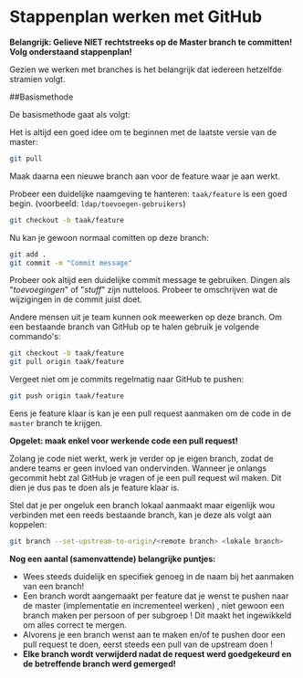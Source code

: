 # Stappenplan werken met GitHub

**Belangrijk: Gelieve NIET rechtstreeks op de Master branch te committen! Volg onderstaand stappenplan!**

Gezien we werken met branches is het belangrijk dat iedereen hetzelfde stramien volgt. 

##Basismethode

De basismethode gaat als volgt:

Het is altijd een goed idee om te beginnen met de laatste versie van de master:
  ```bash
  git pull
  ```

Maak daarna een nieuwe branch aan voor de feature waar je aan werkt. 

Probeer een duidelijke naamgeving te hanteren: `taak/feature` is een goed begin. (voorbeeld: `ldap/toevoegen-gebruikers`)
  ```bash
  git checkout -b taak/feature
  ```

Nu kan je gewoon normaal comitten op deze branch:
  ```bash
  git add .
  git commit -m "Commit message"
  ```

Probeer ook altijd een duidelijke commit message te gebruiken. Dingen als "*toevoegingen*" of "*stuff*" zijn nutteloos. 
Probeer te omschrijven wat de wijzigingen in de commit juist doet.

Andere mensen uit je team kunnen ook meewerken op deze branch. Om een bestaande branch van GitHub op te halen gebruik je volgende commando's:
  ```bash
  git checkout -b taak/feature
  git pull origin taak/feature
  ```

Vergeet niet om je commits regelmatig naar GitHub te pushen:
  ```bash
  git push origin taak/feature
  ```

Eens je feature klaar is kan je een pull request aanmaken om de code in de `master` branch te krijgen. 

**Opgelet: maak enkel voor werkende code een pull request!** 

Zolang je code niet werkt, werk je verder op je eigen branch, zodat de andere teams er geen invloed van ondervinden. Wanneer je onlangs gecommit hebt zal GitHub je vragen of je een pull request wil maken. Dit dien je dus pas te doen als je feature klaar is. 

Stel dat je per ongeluk een branch lokaal aanmaakt maar eigenlijk wou verbinden met een reeds bestaande branch, kan je deze als volgt aan koppelen:
  ```bash
  git branch --set-upstream-to-origin/<remote branch> <lokale branch>
  ```

**Nog een aantal (samenvattende) belangrijke puntjes:**

- Wees steeds duidelijk en specifiek genoeg in de naam bij het aanmaken van een branch!
- Een branch wordt aangemaakt per feature dat je wenst te pushen naar de master (implementatie en incrementeel werken) , niet gewoon een branch maken per persoon of per subgroep ! Dit maakt het ingewikkeld om alles correct te mergen.
- Alvorens je een branch wenst aan te maken en/of te pushen door een pull request te doen, eerst steeds een pull van de upstream doen !
- **Elke branch wordt verwijderd nadat de request werd goedgekeurd en de betreffende branch werd gemerged!**
